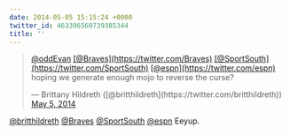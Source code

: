 ```yaml
---
date: 2014-05-05 15:15:24 +0000
twitter_id: 463396560739385344
title: ''
---
```


<blockquote class="twitter-tweet"><p lang="en" dir="ltr"><a href="https://twitter.com/oddEvan?ref_src=twsrc%5Etfw">@oddEvan</a> <a href="https://twitter.com/Braves?ref_src=twsrc%5Etfw">[@Braves](https://twitter.com/Braves)</a> <a href="https://twitter.com/SportSouth?ref_src=twsrc%5Etfw">[@SportSouth](https://twitter.com/SportSouth)</a> <a href="https://twitter.com/espn?ref_src=twsrc%5Etfw">[@espn](https://twitter.com/espn)</a> hoping we generate enough mojo to reverse the curse?</p>&mdash; Brittany Hildreth ([@britthildreth](https://twitter.com/britthildreth)) <a href="https://twitter.com/britthildreth/status/463395612487335936?ref_src=twsrc%5Etfw">May 5, 2014</a></blockquote>
<script async src="https://platform.twitter.com/widgets.js" charset="utf-8"></script>

[@britthildreth](https://twitter.com/britthildreth) [@Braves](https://twitter.com/Braves) [@SportSouth](https://twitter.com/SportSouth) [@espn](https://twitter.com/espn) Eeyup.
